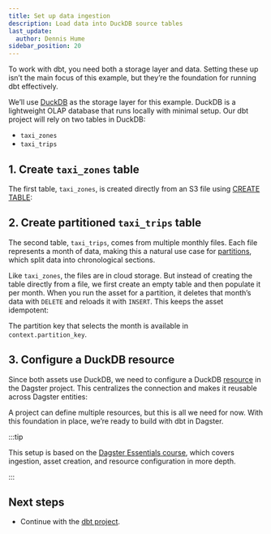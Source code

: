 ```yaml
---
title: Set up data ingestion
description: Load data into DuckDB source tables
last_update:
  author: Dennis Hume
sidebar_position: 20
---
```


To work with dbt, you need both a storage layer and data. Setting these up isn’t the main focus of this example, but they’re the foundation for running dbt effectively.

We’ll use [DuckDB](https://duckdb.org/) as the storage layer for this example. DuckDB is a lightweight OLAP database that runs locally with minimal setup. Our dbt project will rely on two tables in DuckDB:

- `taxi_zones`
- `taxi_trips`

## 1. Create `taxi_zones` table

The first table, `taxi_zones`, is created directly from an S3 file using [CREATE TABLE](https://duckdb.org/docs/stable/sql/statements/create_table.html):

<CodeExample
  path="docs_projects/project_dbt/src/project_dbt/defs/assets/trips.py"
  language="python"
  startAfter="start_taxi_zones"
  endBefore="end_taxi_zones"
  title="src/project_dbt/defs/assets/trips.py"
/>

## 2. Create partitioned `taxi_trips` table

The second table, `taxi_trips`, comes from multiple monthly files. Each file represents a month of data, making this a natural use case for [partitions](/guides/build/partitions-and-backfills), which split data into chronological sections.

Like `taxi_zones`, the files are in cloud storage. But instead of creating the table directly from a file, we first create an empty table and then populate it per month. When you run the asset for a partition, it deletes that month’s data with `DELETE` and reloads it with `INSERT`. This keeps the asset idempotent:

<CodeExample
  path="docs_projects/project_dbt/src/project_dbt/defs/assets/trips.py"
  language="python"
  startAfter="start_taxi_trips"
  endBefore="end_taxi_trips"
  title="src/project_dbt/defs/assets/trips.py"
/>

The partition key that selects the month is available in `context.partition_key`.

## 3. Configure a DuckDB resource

Since both assets use DuckDB, we need to configure a DuckDB [resource](/guides/build/external-resources) in the Dagster project. This centralizes the connection and makes it reusable across Dagster entities:

<CodeExample
  path="docs_projects/project_dbt/src/project_dbt/defs/resources.py"
  language="python"
  title="src/project_dbt/defs/resources.py"
/>

A project can define multiple resources, but this is all we need for now. With this foundation in place, we’re ready to build with dbt in Dagster.

:::tip

This setup is based on the [Dagster Essentials course](https://courses.dagster.io/courses/dagster-essentials), which covers ingestion, asset creation, and resource configuration in more depth.

:::


## Next steps

- Continue with the [dbt project](/examples/dbt/dbt-project).
